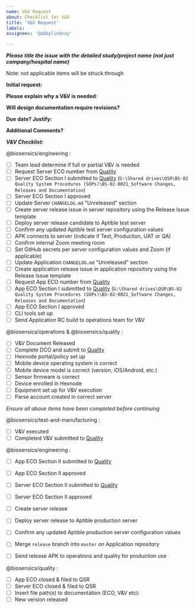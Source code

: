 ```yaml
---
name: V&V Request
about: Checklist for V&V
title: 'V&V Request'
labels: 
assignees: '@abbylindsay'

---
```

***Please title the issue with the detailed study/project name (not just company/hospital name)***

Note: not applicable items will be struck through

**Initial request:**

**Please explain why a V&V is needed**:

**Will design documentation require revisions?**

**Due date? Justify:**

**Additional Comments?**



***V&V Checklist:***

@biosensics/engineering : 
- [ ] Team lead determine if full or partial V&V is needed
- [ ] Request Server ECO number from [Quality](mailto:quality@biosensics.com)
- [ ] Server ECO Section I submitted to [Quality](mailto:quality@biosensics.com)
      (`G:\Shared drives\QSR\BS-02 Quality System Procedures (SOPs)\BS-02-0021_Software Changes, Releases and Documentation`)
- [ ] Server ECO Section I approved
- [ ] Update Server `CHANGELOG.md` "Unreleased" section
- [ ] Create server release issue in server repository using the Release Issue template 
- [ ] Deploy server release candidate to Aptible test server
- [ ] Confirm any updated Aptible test server configuration values
- [ ] APK connects to server (indicate if Test, Production, UAT or QA)
- [ ] Confirm internal Zoom meeting room
- [ ] Set GitHub secrets per server configuration values and Zoom (if applicable)
- [ ] Update Application `CHANGELOG.md` "Unreleased" section
- [ ] Create application release issue in application repository using the Release Issue template
- [ ] Request App ECO number from [Quality](mailto:quality@biosensics.com)
- [ ] App ECO Section I submitted to [Quality](mailto:quality@biosensics.com)
      (`G:\Shared drives\QSR\BS-02 Quality System Procedures (SOPs)\BS-02-0021_Software Changes, Releases and Documentation`)
- [ ] App ECO Section I approved
- [ ] CLI tools set up
- [ ] Send Application RC build to operations team for V&V

@biosensics/operations & @biosensics/quality :
- [ ] V&V Document Released
- [ ] Complete DCO and submit to [Quality](mailto:quality@biosensics.com)
- [ ] Hexnode portal/policy set up
- [ ] Mobile device operating system is correct
- [ ] Mobile device model is correct (version, iOS/Android, etc.)
- [ ] Sensor firmware is correct
- [ ] Device enrolled in Hexnode
- [ ] Equipment set up for V&V execution
- [ ] Parse account created in correct server

*Ensure all above items have been completed before continuing*

@biosensics/test-and-manufacturing :
- [ ] V&V executed
- [ ] Completed V&V submitted to [Quality](mailto:quality@biosensics.com)

@biosensics/engineering :
- [ ] App ECO Section II submitted to [Quality](mailto:quality@biosensics.com)
- [ ] App ECO Section II approved
- [ ] Server ECO Section II submitted to [Quality](mailto:quality@biosensics.com)
- [ ] Server ECO Section II approved
- [ ] Create server release
- [ ] Deploy server release to Aptible production server
- [ ] Confirm any updated Aptible production server configuration values
- [ ] Merge `release` branch into `master` on Application repository
- [ ] Send release APK to operations and quality for production use


@biosensics/quality :
- [ ] App ECO closed & filed to QSR
- [ ] Server ECO closed & filed to QSR
- [ ] Insert file path(s) to documentation (ECO, V&V etc):
- [ ] New version released
